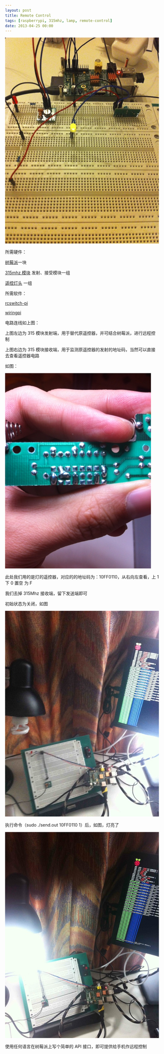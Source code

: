 ```yaml
---
layout: post
title: Remote Control
tags: [raspberrypi, 315mhz, lamp, remote-control]
date: 2013-04-25 00:00
---
```

![BOARD](/photos/board.jpg)

所需硬件：

[树莓派](http://www.raspberrypi.org/)一块

[315mhz 模块](http://s.taobao.com/search?initiative_id=staobaoz_20130425&jc=1&q=315m+%C4%A3%BF%E9) 发射、接受模块一组
    
[遥控灯头](http://s.taobao.com/search?initiative_id=staobaoz_20130425&jc=1&q=%D2%A3%BF%D8%B5%C6%CD%B7) 一组
    
所需软件：

[rcswitch-pi](https://github.com/iamsk/rcswitch-pi)

[wiringpi](https://projects.drogon.net/raspberry-pi/wiringpi/download-and-install/)

电路连线如上图：

上图左边为 315 模块发射端，用于替代原遥控器，并可结合树莓派，进行远程控制

上图右边为 315 模块接收端，用于监测原遥控器的发射的地址码，当然可以直接去查看遥控器电路

如图：

![BOARD](/photos/rc.jpg)

此处我们用的是灯的遥控器，对应的的地址码为：10FF0110，从右向左查看，上 1 下 0 置空 为 F

我们去掉 315Mhz 接收端，留下发送端即可

初始状态为关闭，如图

![CLOSE](/photos/close.jpg)

执行命令（sudo ./send.out 10FF0110 1）后，如图，灯亮了

![OPEN](/photos/open.jpg)

使用任何语言在树莓派上写个简单的 API 接口，即可提供给手机作远程控制
